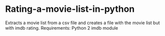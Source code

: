 # Rating-a-movie-list-in-python
Extracts a movie list from a csv file and creates a file with the movie list but with imdb rating.
Requirements:
Python 2
imdb module
